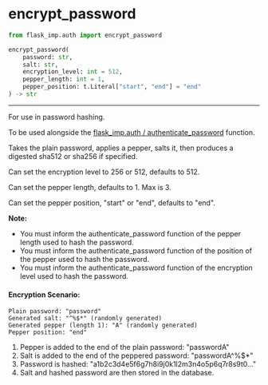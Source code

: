 # encrypt_password

```python
from flask_imp.auth import encrypt_password
```

```python
encrypt_password(
    password: str,
    salt: str,
    encryption_level: int = 512,
    pepper_length: int = 1,
    pepper_position: t.Literal["start", "end"] = "end"
) -> str
```

---

For use in password hashing.

To be used alongside the [flask_imp.auth / authenticate_password](../Auth/flask_imp_auth-authenticate_password.md) function.

Takes the plain password, applies a pepper, salts it, then produces a digested sha512 or sha256 if specified.

Can set the encryption level to 256 or 512, defaults to 512.

Can set the pepper length, defaults to 1. Max is 3.

Can set the pepper position, "start" or "end", defaults to "end".

**Note:**

- You must inform the authenticate_password function of the pepper length used to hash the password.
- You must inform the authenticate_password function of the position of the pepper used to hash the password.
- You must inform the authenticate_password function of the encryption level used to hash the password.

#### Encryption Scenario:

```
Plain password: "password"
Generated salt: "^%$*" (randomly generated)
Generated pepper (length 1): "A" (randomly generated)
Pepper position: "end"
```

1. Pepper is added to the end of the plain password: "passwordA"
2. Salt is added to the end of the peppered password: "passwordA^%$*"
3. Password is hashed: "a1b2c3d4e5f6g7h8i9j0k1l2m3n4o5p6q7r8s9t0..."
4. Salt and hashed password are then stored in the database.


